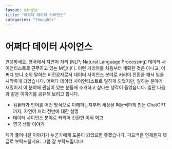 ```yaml
---
layout: single
title: "어쩌다 데이터 사이언스"
categories: "thoughts"
---
```


# 어쩌다 데이터 사이언스

안녕하세요. 영국에서 자연어 처리 (NLP; Natural Language Processing) 데이터 사이언티스트로 근무하고 있는 M입니다. 이런 커리어를 처음부터 계획한 것은 아니고, 어쩌다 보니 소위 말하는 비전공자로서 데이터 사이언스 분야로 커리어 전환을 해서 일을 시작하게 되었습니다. 어쩌다 데이터 사이언티스트로 일하게 되었지만, 일하는 분야가 재밌어서 이 분야에 관심이 있는 분들께 소개하고 싶다는 생각이 들었습니다. 일단 다음과 같은 이야기를 공유해 보려고 합니다.

- 컴퓨터가 언어를 어떤 방식으로 이해하는지부터 세상을 떠들썩하게 만든 ChatGPT까지, 자연어 처리 전반에 대한 설명
- 데이터 사이언스 분야로 커리어 전환한 이직 회고
- 영국 생활 이야기

제가 풀어나갈 이야기가 누군가에게 도움이 되었으면 좋겠습니다. 피드백은 언제든지 댓글로 부탁드릴게요. 그럼 잘 부탁드립니다!


